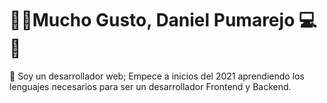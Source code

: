 # 👋🏽Mucho Gusto, Daniel Pumarejo 💻📑
<!--  -->
📌 Soy un desarrollador web; Empece a inicios del 2021 aprendiendo los lenguajes necesarios para ser un desarrollador Frontend y Backend.
<!--  -->




<!--
**DanyVaic18/DanyVaic18** is a ✨ _special_ ✨ repository because its `README.md` (this file) appears on your GitHub profile.

Here are some ideas to get you started:

- 🔭 I’m currently working on ...
- 🌱 I’m currently learning ...
- 👯 I’m looking to collaborate on ...
- 🤔 I’m looking for help with ...
- 💬 Ask me about ...
- 📫 How to reach me: ...
- 😄 Pronouns: ...
- ⚡ Fun fact: ...
-->
